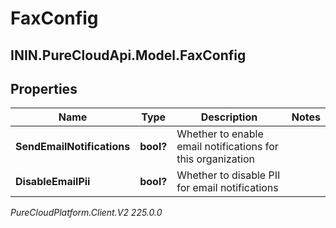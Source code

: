 # FaxConfig

## ININ.PureCloudApi.Model.FaxConfig

## Properties

|Name | Type | Description | Notes|
|------------ | ------------- | ------------- | -------------|
| **SendEmailNotifications** | **bool?** | Whether to enable email notifications for this organization | |
| **DisableEmailPii** | **bool?** | Whether to disable PII for email notifications | |



_PureCloudPlatform.Client.V2 225.0.0_
